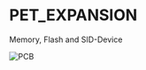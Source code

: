 # PET_EXPANSION
Memory, Flash and SID-Device


![PCB]([https://github.com/cbmuser/PET_EXPANSION/images/pet_expansion_top.jpg](https://github.com/cbmuser/PET_EXPANSION/blob/main/images/pet_expansion_top.jpg))
